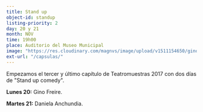 ```yaml
---
title: Stand up
object-id: standup
listing-priority: 2
day: 20 y 21
month: NOV
time: 19h00
place: Auditorio del Museo Municipal
image: "https://res.cloudinary.com/magnvs/image/upload/v1511154650/gino_fdhaii.jpg"
ext-url: "/capsulas/"
---
```


Empezamos el tercer y último capítulo de Teatromuestras 2017 con dos días de "Stand up comedy". 

<b>Lunes 20:</b> Gino Freire.

<b>Martes 21:</b> Daniela Anchundia.
